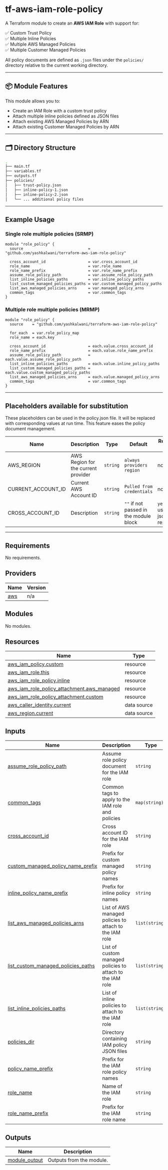 # tf-aws-iam-role-policy

A Terraform module to create an **AWS IAM Role** with support for:

✅ Custom Trust Policy  
✅ Multiple Inline Policies  
✅ Multiple AWS Managed Policies  
✅ Multiple Customer Managed Policies  

All policy documents are defined as `.json` files under the `policies/` directory relative to the current working directory.

---

## 📦 Module Features

This module allows you to:

- Create an IAM Role with a custom trust policy
- Attach multiple inline policies defined as JSON files
- Attach existing AWS Managed Policies by ARN
- Attach existing Customer Managed Policies by ARN

---

## 🗂 Directory Structure

```bash
.
├── main.tf
├── variables.tf
├── outputs.tf
├── policies/
│   ├── trust-policy.json
│   ├── inline-policy-1.json
│   ├── inline-policy-2.json
│   └── ... additional policy files
```

---
## Example Usage

### Single role multiple policies (SRMP)
```
module "role_policy" {
  source                             = "github.com/yashkalwani/terraform-aws-iam-role-policy"
  
  cross_account_id                   = var.cross_account_id
  role_name                          = var.role_name
  role_name_prefix                   = var.role_name_prefix
  assume_role_policy_path            = var.assume_role_policy_path
  list_inline_policies_paths         = var.inline_policy_paths
  list_custom_managed_policies_paths = var.custom_managed_policy_paths
  list_aws_managed_policies_arns     = var.managed_policy_arns
  common_tags                        = var.common_tags
}
```

### Multiple role multiple policies (MRMP)

```
module "role_policy" {
  source    = "github.com/yashkalwani/terraform-aws-iam-role-policy"

  for_each  = var.role_policy_map
  role_name = each.key

  cross_account_id                   = each.value.cross_account_id
  role_name_prefix                   = each.value.role_name_prefix
  assume_role_policy_path            = each.value.assume_role_policy_path
  list_inline_policies_paths         = each.value.inline_policy_paths
  list_custom_managed_policies_paths = each.value.custom_managed_policy_paths
  list_aws_managed_policies_arns     = each.value.managed_policy_arns
  common_tags                        = var.common_tags
}
```

---
## Placeholders available for substitution

These placeholders can be used in the policy.json file. It will be replaced with corresponding values at run time. This feature eases the policy document management.

| Name | Description | Type | Default | Required to pass |
|------|-------------|------|---------|-------|
| AWS_REGION | AWS Region for the current provider | `string` | `always providers region` | no |
| CURRENT_ACCOUNT_ID | Current AWS Account ID | `string` | `Pulled from credentials` | no |
| CROSS_ACCOUNT_ID | Description | `string` | `""` if not passed in the module block | `yes` if it is used in the json for replacement |

---
<!-- BEGIN_TF_DOCS -->
## Requirements

No requirements.

## Providers

| Name | Version |
|------|---------|
| <a name="provider_aws"></a> [aws](#provider\_aws) | n/a |

## Modules

No modules.

## Resources

| Name | Type |
|------|------|
| [aws_iam_policy.custom](https://registry.terraform.io/providers/hashicorp/aws/latest/docs/resources/iam_policy) | resource |
| [aws_iam_role.this](https://registry.terraform.io/providers/hashicorp/aws/latest/docs/resources/iam_role) | resource |
| [aws_iam_role_policy.inline](https://registry.terraform.io/providers/hashicorp/aws/latest/docs/resources/iam_role_policy) | resource |
| [aws_iam_role_policy_attachment.aws_managed](https://registry.terraform.io/providers/hashicorp/aws/latest/docs/resources/iam_role_policy_attachment) | resource |
| [aws_iam_role_policy_attachment.custom](https://registry.terraform.io/providers/hashicorp/aws/latest/docs/resources/iam_role_policy_attachment) | resource |
| [aws_caller_identity.current](https://registry.terraform.io/providers/hashicorp/aws/latest/docs/data-sources/caller_identity) | data source |
| [aws_region.current](https://registry.terraform.io/providers/hashicorp/aws/latest/docs/data-sources/region) | data source |

## Inputs

| Name | Description | Type | Default | Required |
|------|-------------|------|---------|:--------:|
| <a name="input_assume_role_policy_path"></a> [assume\_role\_policy\_path](#input\_assume\_role\_policy\_path) | Assume role policy document for the IAM role | `string` | `"{}"` | no |
| <a name="input_common_tags"></a> [common\_tags](#input\_common\_tags) | Common tags to apply to the IAM role and policies | `map(string)` | `{}` | no |
| <a name="input_cross_account_id"></a> [cross\_account\_id](#input\_cross\_account\_id) | Cross account ID for the IAM role | `string` | `""` | no |
| <a name="input_custom_managed_policy_name_prefix"></a> [custom\_managed\_policy\_name\_prefix](#input\_custom\_managed\_policy\_name\_prefix) | Prefix for custom managed policy names | `string` | `"custom-"` | no |
| <a name="input_inline_policy_name_prefix"></a> [inline\_policy\_name\_prefix](#input\_inline\_policy\_name\_prefix) | Prefix for inline policy names | `string` | `"inline-"` | no |
| <a name="input_list_aws_managed_policies_arns"></a> [list\_aws\_managed\_policies\_arns](#input\_list\_aws\_managed\_policies\_arns) | List of AWS managed policies to attach to the IAM role | `list(string)` | `[]` | no |
| <a name="input_list_custom_managed_policies_paths"></a> [list\_custom\_managed\_policies\_paths](#input\_list\_custom\_managed\_policies\_paths) | List of custom managed policies to attach to the IAM role | `list(string)` | `[]` | no |
| <a name="input_list_inline_policies_paths"></a> [list\_inline\_policies\_paths](#input\_list\_inline\_policies\_paths) | List of inline policies to attach to the IAM role | `list(string)` | `[]` | no |
| <a name="input_policies_dir"></a> [policies\_dir](#input\_policies\_dir) | Directory containing IAM policy JSON files | `string` | `"policies"` | no |
| <a name="input_policy_name_prefix"></a> [policy\_name\_prefix](#input\_policy\_name\_prefix) | Prefix for the IAM role policy names | `string` | `""` | no |
| <a name="input_role_name"></a> [role\_name](#input\_role\_name) | Name of the IAM role | `string` | `""` | no |
| <a name="input_role_name_prefix"></a> [role\_name\_prefix](#input\_role\_name\_prefix) | Prefix for the IAM role name | `string` | `""` | no |

## Outputs

| Name | Description |
|------|-------------|
| <a name="output_module_output"></a> [module\_output](#output\_module\_output) | Outputs from the module. |
<!-- END_TF_DOCS -->